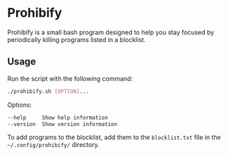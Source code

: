 # Prohibify

Prohibify is a small bash program designed to help you stay focused by periodically killing programs listed in a blocklist. 

## Usage

Run the script with the following command:

```bash
./prohibify.sh [OPTION]...
```

Options:

```bash
--help     Show help information
--version  Show version information
```

To add programs to the blocklist, add them to the `blocklist.txt` file in the `~/.config/prohibify/` directory.
